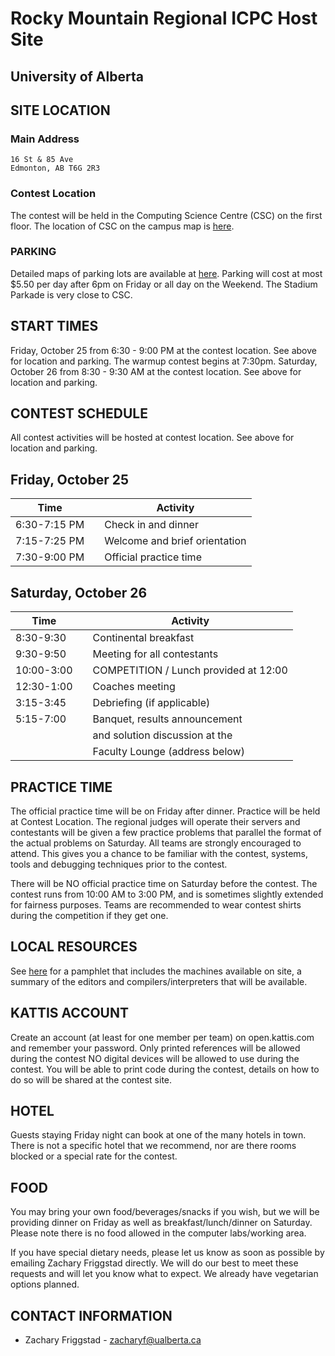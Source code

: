 # Rocky Mountain Regional ICPC Host Site

## University of Alberta

## SITE LOCATION

### Main Address

```
16 St & 85 Ave
Edmonton, AB T6G 2R3
```

### Contest Location

The contest will be held in the Computing Science Centre (CSC) on the first floor. The location of CSC on the campus map is [here](https://www.ualberta.ca/maps?l=53.526927,-113.52725900000002&z=17&campus=north_campus&b=csc).

### PARKING

Detailed maps of parking lots are available at [here](https://www.ualberta.ca/parking-services). Parking will cost at most $5.50 per day after 6pm on Friday or all day on the Weekend. The Stadium Parkade is very close to CSC.

## START TIMES

Friday, October 25 from 6:30 - 9:00 PM at the contest location. See above for location and parking. The warmup contest begins at 7:30pm.
Saturday, October 26 from 8:30 - 9:30 AM at the contest location. See above for location and parking.

## CONTEST SCHEDULE

All contest activities will be hosted at contest location. See above for location and parking.

## Friday, October 25

| Time         |     | Activity                      |
| ------------ | --- | ----------------------------- |
| 6:30-7:15 PM |     | Check in and dinner           |
| 7:15-7:25 PM |     | Welcome and brief orientation |
| 7:30-9:00 PM |     | Official practice time        |

## Saturday, October 26

| Time       |     | Activity                              |
| ---------- | --- | ------------------------------------- |
| 8:30-9:30  |     | Continental breakfast                 |
| 9:30-9:50  |     | Meeting for all contestants           |
| 10:00-3:00 |     | COMPETITION / Lunch provided at 12:00 |
| 12:30-1:00 |     | Coaches meeting                       |
| 3:15-3:45  |     | Debriefing (if applicable)            |
| 5:15-7:00  |     | Banquet, results announcement         |
|            |     |   and solution discussion at the      |
|            |     |   Faculty Lounge (address below)      |

## PRACTICE TIME

The official practice time will be on Friday after dinner. Practice will be held at Contest Location. The regional judges will operate their servers and contestants will be given a few practice problems that parallel the format of the actual problems on Saturday. All teams are strongly encouraged to attend. This gives you a chance to be familiar with the contest, systems, tools and debugging techniques prior to the contest.

There will be NO official practice time on Saturday before the contest.
The contest runs from 10:00 AM to 3:00 PM, and is sometimes slightly extended for fairness purposes. Teams are recommended to wear contest shirts during the competition if they get one.

## LOCAL RESOURCES

See [here](https://webdocs.cs.ualberta.ca/~contest/RMRC2019/regional.pdf) for a pamphlet that includes the machines available on site, a summary of the editors and compilers/interpreters that will be available.


## KATTIS ACCOUNT

Create an account (at least for one member per team) on open.kattis.com and remember your password.
Only printed references will be allowed during the contest
NO digital devices will be allowed to use during the contest.
You will be able to print code during the contest, details on how to do so will be shared at the contest site.

## HOTEL

Guests staying Friday night can book at one of the many hotels in town. There is not a specific hotel that we recommend, nor are there rooms blocked or a special rate for the contest.

## FOOD

You may bring your own food/beverages/snacks if you wish, but we will be providing dinner on Friday as well as breakfast/lunch/dinner on Saturday. Please note there is no food allowed in the computer labs/working area.

If you have special dietary needs, please let us know as soon as possible by emailing Zachary Friggstad directly. We will do our best to meet these requests and will let you know what to expect. We already have vegetarian options planned.

## CONTACT INFORMATION

-   Zachary Friggstad - [zacharyf@ualberta.ca](mailto:zacharyf@ualberta.ca)
